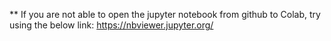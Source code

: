 
** If you are not able to open the jupyter notebook from github to Colab, try using the below link: https://nbviewer.jupyter.org/
